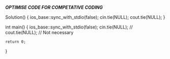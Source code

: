 ***OPTIMISE CODE FOR COMPETATIVE CODING***

Solution()
        {
        ios_base::sync_with_stdio(false);
        cin.tie(NULL);
        cout.tie(NULL);
        }


int main() {
    ios_base::sync_with_stdio(false);
    cin.tie(NULL);
    // cout.tie(NULL);  // Not necessary

    return 0;
}
